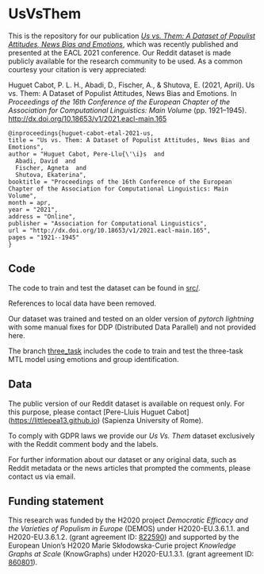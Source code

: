 # UsVsThem
This is the repository for our publication [_Us vs. Them: A Dataset of Populist Attitudes, News Bias and Emotions_](http://dx.doi.org/10.18653/v1/2021.eacl-main.165), which was recently published and presented at the EACL 2021 conference. Our Reddit dataset is made publicly available for the research community to be used. As a common courtesy your citation is very appreciated:

Huguet Cabot, P. L. H., Abadi, D., Fischer, A., & Shutova, E. (2021, April). Us vs. Them: A Dataset of Populist Attitudes, News Bias and Emotions. In _Proceedings of the 16th Conference of the European Chapter of the Association for Computational Linguistics: Main Volume_ (pp. 1921–1945). http://dx.doi.org/10.18653/v1/2021.eacl-main.165

    @inproceedings{huguet-cabot-etal-2021-us,
    title = "Us vs. Them: A Dataset of Populist Attitudes, News Bias and Emotions",
    author = "Huguet Cabot, Pere-Llu{\'\i}s  and
      Abadi, David  and
      Fischer, Agneta  and
      Shutova, Ekaterina",
    booktitle = "Proceedings of the 16th Conference of the European Chapter of the Association for Computational Linguistics: Main Volume",
    month = apr,
    year = "2021",
    address = "Online",
    publisher = "Association for Computational Linguistics",
    url = "http://dx.doi.org/10.18653/v1/2021.eacl-main.165",
    pages = "1921--1945"
    }

## Code

The code to train and test the dataset can be found in [src/](src/).

References to local data have been removed. 

Our dataset was trained and tested on an older version of _pytorch lightning_ with some manual fixes for DDP (Distributed Data Parallel) and not provided here. 

The branch [three_task](https://github.com/LittlePea13/UsVsThem/tree/three_task) includes the code to train and test the three-task MTL model using emotions and group identification.

## Data

The public version of our Reddit dataset is available on request only. For this purpose, please contact [Pere-Lluis Huguet Cabot] (https://littlepea13.github.io) (Sapienza University of Rome).

To comply with GDPR laws we provide our _Us Vs. Them_ dataset exclusively with the Reddit comment body and the labels. 

For further information about our dataset or any original data, such as Reddit metadata or the news articles that prompted the comments, please contact us via email. 

## Funding statement

This research was funded by the H2020 project _Democratic Efficacy and the Varieties of Populism in Europe_ (DEMOS) under H2020-EU.3.6.1.1. and H2020-EU.3.6.1.2. (grant agreement ID: [822590](https://cordis.europa.eu/project/id/822590)) and supported by the European Union’s H2020 Marie Skłodowska-Curie project _Knowledge Graphs at Scale_ (KnowGraphs) under H2020-EU.1.3.1. (grant agreement ID: [860801](https://cordis.europa.eu/project/id/860801)).
